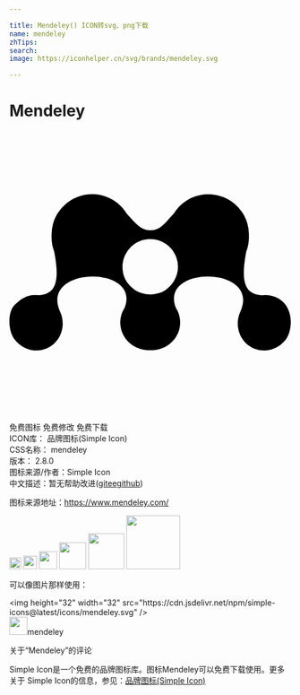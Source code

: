 ```yaml
---

title: Mendeley() ICON转svg、png下载
name: mendeley
zhTips: 
search: 
image: https://iconhelper.cn/svg/brands/mendeley.svg

---
```


# Mendeley  <small style="font-size: 60%;font-weight: 100"></small>

<div id="svg" class="svg-wrap">
<svg role="img" viewBox="0 0 24 24" xmlns="http://www.w3.org/2000/svg"><title>Mendeley icon</title><path d="M11.973 9.191h.019a2.349 2.349 0 011.5 4.155 1.803 1.803 0 01-.854.451 2.342 2.342 0 01-.647.092h-.019c-.224 0-.441-.033-.647-.092a1.808 1.808 0 01-.854-.451 2.34 2.34 0 01-.849-1.806 2.352 2.352 0 012.351-2.349m-9.948 9.45c1.262.158 2.382-.76 2.501-2.052a2.438 2.438 0 00-.213-1.233c-1.768-3.879 6.955-3.968 5.481-.307l-.01.016c-.697 1.115-.319 2.563.839 3.232.426.248.898.35 1.359.33.461.02.933-.082 1.359-.33 1.158-.67 1.536-2.117.839-3.232l-.01-.016c-1.474-3.661 7.25-3.572 5.48.307a2.44 2.44 0 00-.212 1.233c.12 1.292 1.239 2.21 2.502 2.052a2.339 2.339 0 001.421-.735s.587-.487.578-1.729c-.008-1.013-.578-1.574-.578-1.574a2.206 2.206 0 00-1.81-.644c-1.619-.036-1.859-1.304-1.402-3.694.168-.424.241-.878.226-1.332a3.408 3.408 0 00-2.125-3.287c-.039-.017-.078-.03-.118-.046a1.51 1.51 0 00-.134-.046 3.407 3.407 0 00-3.994 1.449c-.815.895-1.184 1.438-2.022 1.438-.797 0-1.208-.543-2.022-1.438a3.404 3.404 0 00-4.127-1.404c-.04.016-.079.029-.119.046A3.407 3.407 0 003.59 8.932c-.016.454.058.908.225 1.332.457 2.391.217 3.658-1.401 3.694-.793-.085-1.385.242-1.983.841-.6.598-.55 2.2 0 2.899.399.509.94.861 1.594.943"/></svg>
</div>
<detail full-name='mendeley'></detail>

<div class="detail-page">
<p>
<span><span class="badge-success badge">免费图标</span> <span class="badge-success badge">免费修改</span>  <span class="badge-success badge">免费下载</span> </span>
<br/>
<span>
ICON库：
<span class="badge-secondary badge">品牌图标(Simple Icon)</span> 
</span>
<br/>
<span>
CSS名称：
<span class="badge-secondary badge">mendeley</span> 
</span>

<br/>
<span>
版本：
<span class="badge-secondary badge">2.8.0</span> 
</span>
<br/>
<span>图标来源/作者：<span class="badge-light badge">Simple Icon</span></span> 
<br/>
<span class="zh-detail">中文描述：暂无<span class="help-link"><span>帮助改进</span>(<a href="https://gitee.com/liuwave/icon-helper/edit/master/json/brands/mendeley.json" target="_blank" rel="noopener noreferrer">gitee</a><a href="https://github.com/liuwave/icon-helper/edit/master/json/brands/mendeley.json" target="_blank" rel="noopener noreferrer">github</a></span>)</span><br/>
</p>
</div><div class="description description alert alert-light"><p>图标来源地址：<a href="https://www.mendeley.com/" target="_blank" rel="noopener noreferrer">https://www.mendeley.com/</a></p></div>
<div class="alert alert-dark">
<img height="21" width="21" src="https://cdn.jsdelivr.net/npm/simple-icons@latest/icons/mendeley.svg" />
<img height="24" width="24" src="https://cdn.jsdelivr.net/npm/simple-icons@latest/icons/mendeley.svg" />
<img height="32" width="32" src="https://cdn.jsdelivr.net/npm/simple-icons@latest/icons/mendeley.svg" />
<img height="48" width="48" src="https://cdn.jsdelivr.net/npm/simple-icons@latest/icons/mendeley.svg" />
<img height="64" width="64" src="https://cdn.jsdelivr.net/npm/simple-icons@latest/icons/mendeley.svg" />
<img height="96" width="96" src="https://cdn.jsdelivr.net/npm/simple-icons@latest/icons/mendeley.svg" />

</div>
<div>
  <p>可以像图片那样使用：    
  </p>
  <div class="alert alert-primary" style="font-size: 14px">
    &lt;img height="32" width="32" src="https://cdn.jsdelivr.net/npm/simple-icons@latest/icons/mendeley.svg" /&gt;
    <copy-btn content='<img height="32" width="32" src="https://cdn.jsdelivr.net/npm/simple-icons@latest/icons/mendeley.svg" />'></copy-btn>
  </div>
  <div class="alert alert-secondary">
    <img height="32" width="32" src="https://cdn.jsdelivr.net/npm/simple-icons@latest/icons/mendeley.svg" />mendeley
    <copy-btn content="mendeley" btn-title="复制图标名称"></copy-btn>
  </div>
</div>

<Vssue title="关于“Mendeley”的评论" >关于“Mendeley”的评论</Vssue>


<div><p>Simple Icon是一个免费的品牌图标库。图标Mendeley可以免费下载使用。更多关于  Simple Icon的信息，参见：<a target="_blank" href="https://iconhelper.cn/brands.html">品牌图标(Simple Icon)</a>
</p></div>
